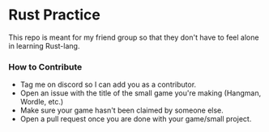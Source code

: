 # Rust Practice
This repo is meant for my friend group so that they don't have to feel alone in learning Rust-lang.

### How to Contribute
- Tag me on discord so I can add you as a contributor.
- Open an issue with the title of the small game you're making (Hangman, Wordle, etc.)
- Make sure your game hasn't been claimed by someone else.
- Open a pull request once you are done with your game/small project.
